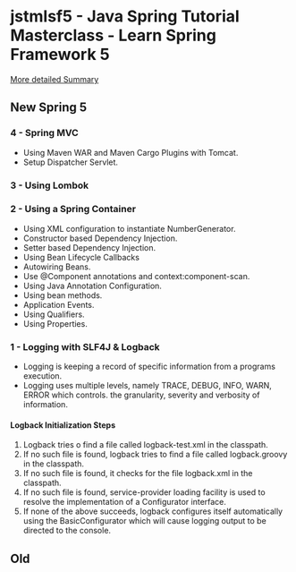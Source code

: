 jstmlsf5 - Java Spring Tutorial Masterclass - Learn Spring Framework 5
======================================================================

[More detailed Summary](summary.md)

New Spring 5
------------

### 4 - Spring MVC
* Using Maven WAR and Maven Cargo Plugins with Tomcat.
* Setup Dispatcher Servlet.

### 3 - Using Lombok

### 2 - Using a Spring Container
* Using XML configuration to instantiate NumberGenerator.
* Constructor based Dependency Injection.
* Setter based Dependency Injection.
* Using Bean Lifecycle Callbacks
* Autowiring Beans.
* Use @Component annotations and context:component-scan.
* Using Java Annotation Configuration.
* Using bean methods.
* Application Events.
* Using Qualifiers.
* Using Properties.

### 1 - Logging with SLF4J & Logback

* Logging is keeping a record of specific information from a programs execution.
* Logging uses multiple levels, namely TRACE, DEBUG, INFO, WARN, ERROR which controls. 
the granularity, severity and verbosity of information.

#### Logback Initialization Steps

1. Logback tries o find a file called logback-test.xml in the classpath.
2. If no such file is found, logback tries to find a file called logback.groovy in the classpath.
3. If no such file is found, it checks for the file logback.xml in the classpath.
4. If no such file is found, service-provider loading facility is used to resolve the
implementation of a Configurator interface.
5. If none of the above succeeds, logback configures itself automatically using the BasicConfigurator
which will cause logging output to be directed to the console.

Old
---